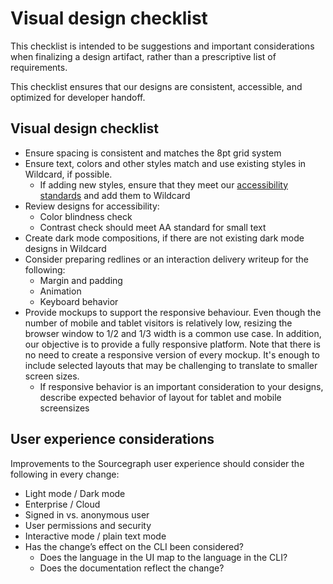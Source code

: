 # Visual design checklist

This checklist is intended to be suggestions and important considerations when finalizing a design artifact, rather than a prescriptive list of requirements.

This checklist ensures that our designs are consistent, accessible, and optimized for developer handoff.

## Visual design checklist

- Ensure spacing is consistent and matches the 8pt grid system
- Ensure text, colors and other styles match and use existing styles in Wildcard, if possible.
  - If adding new styles, ensure that they meet our [accessibility standards](./design-and-interaction-guidelines.md#accessibility-standards) and add them to Wildcard
- Review designs for accessibility:
  - Color blindness check
  - Contrast check should meet AA standard for small text
- Create dark mode compositions, if there are not existing dark mode designs in Wildcard
- Consider preparing redlines or an interaction delivery writeup for the following:
  - Margin and padding
  - Animation
  - Keyboard behavior
- Provide mockups to support the responsive behaviour. Even though the number of mobile and tablet visitors is relatively low, resizing the browser window to 1/2 and 1/3 width is a common use case. In addition, our objective is to provide a fully responsive platform. Note that there is no need to create a responsive version of every mockup. It's enough to include selected layouts that may be challenging to translate to smaller screen sizes.
  - If responsive behavior is an important consideration to your designs, describe expected behavior of layout for tablet and mobile screensizes

## User experience considerations

Improvements to the Sourcegraph user experience should consider the following in every change:

- Light mode / Dark mode
- Enterprise / Cloud
- Signed in vs. anonymous user
- User permissions and security
- Interactive mode / plain text mode
- Has the change’s effect on the CLI been considered?
  - Does the language in the UI map to the language in the CLI?
  - Does the documentation reflect the change?

